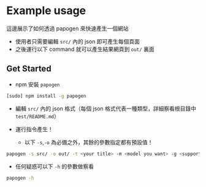 # Example usage

這邊展示了如何透過 papogen 來快速產生一個網站

* 使用者只需要編輯 `src/` 內的 json 即可產生每個頁面
* 之後運行以下 command 就可以產生結果網頁到 `out/` 裏面


## Get Started

* npm 安裝 `papogen` 
```bash
[sudo] npm install -g papogen
```

* 編輯 `src/` 內的 json 格式（每個 json 格式代表一種類型，詳細察看根目錄中 `test/README.md`）

* 運行指令產生！
    * 以下 `-s`,`-o` 為必備之外，其餘的參數指定都有預設值！
```bash
papogen -s src/ -o out/ -t <your title> -m <model you want> -g <support format>
```

* 任何疑惑可以下 `-h` 的參數做察看
```bash
papogen -h
```